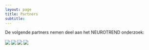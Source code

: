```yaml
---
layout: page
title: Partners
subtitle:
---
```


<div align = "justify"> 
	<p>
De volgende partners nemen deel aan het NEUROTREND onderzoek:
<br>
</p>
</div>

<img src="{{ 'img/tuelogo.png' | relative_url }}" align="center" />
<img src="{{ 'img/philipslogo.png' | relative_url }}" align="center" />
<img src="{{ 'img/kempenhaeghelogo.png' | relative_url }}" align="center" />
<img src="{{ 'img/eindhovenenginelogo.png' | relative_url }}" align="center" />
